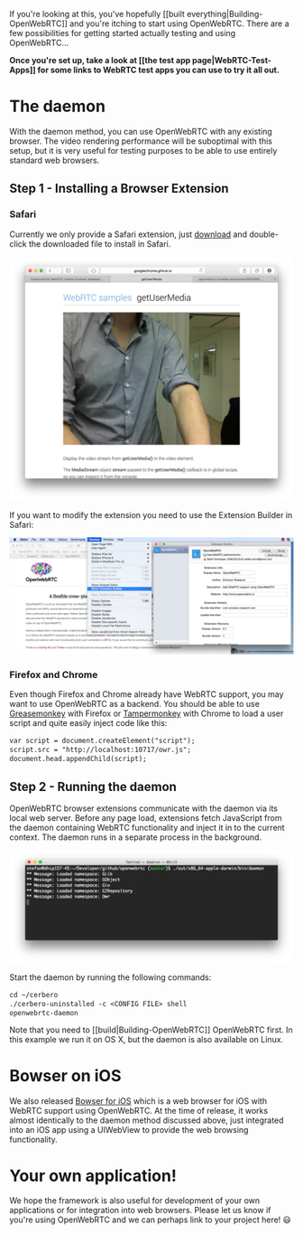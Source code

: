 If you're looking at this, you've hopefully [[built everything|Building-OpenWebRTC]] and you're itching to start using OpenWebRTC. There are a few possibilities for getting started actually testing and using OpenWebRTC...

**Once you're set up, take a look at [[the test app page|WebRTC-Test-Apps]] for some links to WebRTC test apps you can use to try it all out.**

# The daemon

With the daemon method, you can use OpenWebRTC with any existing browser. The video rendering performance will be suboptimal with this setup, but it is very useful for testing purposes to be able to use entirely standard web browsers.

## Step 1 - Installing a Browser Extension

### Safari
Currently we only provide a Safari extension, just [download](https://github.com/EricssonResearch/openwebrtc-browser-extensions/raw/master/safari/OpenWebRTC.safariextz) and double-click the downloaded file to install in Safari.

![Safari gUM screenshot](https://github.com/EricssonResearch/openwebrtc-browser-extensions/blob/master/imgs/safari_gum.png)

If you want to modify the extension you need to use the Extension Builder in Safari:

![Safari screenshot](https://github.com/EricssonResearch/openwebrtc-browser-extensions/blob/master/imgs/safari_screenshot.png)

### Firefox and Chrome

Even though Firefox and Chrome already have WebRTC support, you may want to use OpenWebRTC as a backend. You should be able to use [Greasemonkey](https://github.com/greasemonkey/greasemonkey/) with Firefox or [Tampermonkey](http://tampermonkey.net) with Chrome to load a user script and quite easily inject code like this:

```
var script = document.createElement("script");
script.src = "http://localhost:10717/owr.js";
document.head.appendChild(script);
```

## Step 2 - Running the daemon

OpenWebRTC browser extensions communicate with the daemon via its local web server. Before any page load, extensions fetch JavaScript from the daemon containing WebRTC functionality and inject it in to the current context. The daemon runs in a separate process in the background.

![Daemon screenshot](https://github.com/EricssonResearch/openwebrtc-browser-extensions/blob/master/imgs/daemon.png)

Start the daemon by running the following commands:
```
cd ~/cerbero
./cerbero-uninstalled -c <CONFIG FILE> shell
openwebrtc-daemon
```

Note that you need to [[build|Building-OpenWebRTC]] OpenWebRTC first. In this example we run it on OS X, but the daemon is also available on Linux.

# Bowser on iOS

We also released [Bowser for iOS](https://github.com/EricssonResearch/bowser) which is a web browser for iOS with WebRTC support using OpenWebRTC. At the time of release, it works almost identically to the daemon method discussed above, just integrated into an iOS app using a UIWebView to provide the web browsing functionality.

# Your own application!

We hope the framework is also useful for development of your own applications or for integration into web browsers. Please let us know if you're using OpenWebRTC and we can perhaps link to your project here! :smiley: